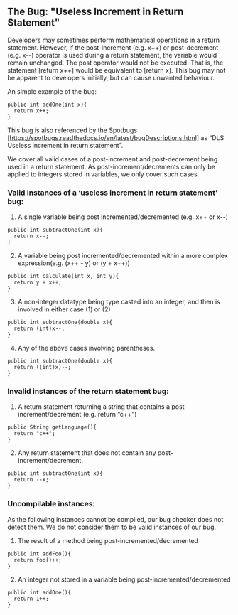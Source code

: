 

## The Bug: "Useless Increment in Return Statement"

Developers may sometimes perform mathematical operations in a return statement. However, if the post-increment (e.g. x++) or post-decrement (e.g. x--) operator is used during a return statement, the variable would remain unchanged. The post operator would not be executed. That is, the statement [return x++] would be equivalent to [return x]. This bug may not be apparent to developers initially, but can cause unwanted behaviour.

An simple example of the bug:

```
public int addOne(int x){
  return x++;
}
```

This bug is also referenced by the Spotbugs [https://spotbugs.readthedocs.io/en/latest/bugDescriptions.html] as “DLS: Useless increment in return statement”.

We cover all valid cases of a post-increment and post-decrement being used in a return statement. As post-increment/decrements can only be applied to integers stored in variables, we only cover such cases. 


### Valid instances of a ‘useless increment in return statement’ bug:
1. A single variable being post incremented/decremented (e.g. x++ or x--)

```
public int subtractOne(int x){
  return x--;
}
```
2. A variable being post incremented/decremented within a more complex expression(e.g. (x++ - y) or (y + x++))

```
public int calculate(int x, int y){
  return y + x++;
}
```
3. A non-integer datatype being type casted into an integer, and then is involved in either case (1) or (2)

```
public int subtractOne(double x){
  return (int)x--;
}
```

4. Any of the above cases involving parentheses. 

```
public int subtractOne(double x){
  return ((int)x)--;
}
```

### Invalid instances of the return statement bug:
1. A return statement returning a string that contains  a post-increment/decrement (e.g. return “c++”)

```
public String getLanguage(){
  return "c++";
}
```

2. Any return statement that does not contain any post-increment/decrement.

```
public int subtractOne(int x){
  return --x;
}
```

### Uncompilable instances:

As the following instances cannot be compiled, our bug checker does not detect them. We do not consider them to be valid instances of our bug.

1. The result of a method being post-incremented/decremented

```
public int addFoo(){
  return foo()++;
}
```

2. An integer not stored in a variable being post-incremented/decremented

```
public int addOne(){
  return 1++;
}
```

